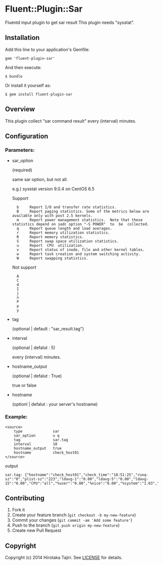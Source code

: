 # Fluent::Plugin::Sar

Fluentd input plugin to get sar result
This plugin needs "sysstat".
## Installation

Add this line to your application's Gemfile:

    gem 'fluent-plugin-sar'

And then execute:

    $ bundle

Or install it yourself as:

    $ gem install fluent-plugin-sar

## Overview

This plugin collect "sar command result" every (interval) minutes.

## Configuration
### Parameters:

+ sar_option


    (required)
    
    same sar option, but not all.

    e.g.) sysstat version 9.0.4 on CentOS 6.5

   Support

        b     Report I/O and transfer rate statistics.  
        B     Report paging statistics. Some of the metrics below are available only with post 2.5 kernels. 
        m     Report power management statistics.  Note that these statistics depend on sadc option "-S POWER"  to  be  collected. 
        q     Report queue length and load averages.
        r     Report memory utilization statistics.  
        R     Report memory statistics. 
        S     Report swap space utilization statistics.
        u     Report  CPU  utilization.
        v     Report status of inode, file and other kernel tables.
        w     Report task creation and system switching activity.
        W     Report swapping statistics.

   Not support
   
        A
        C    
        d
        I     
        j
        n
        P
        p         
        y

- tag 


    (optional | default : "sar_result.tag")

- interval


    (optional | defalut : 5)
    
    every (interval) minutes.

- hostname_output


    (optional | defalut : True)
    
    true or false

- hostname


    (optionl |  defalut : your server's hostname)

### Example:

    <source>
        type              sar
        sar_option        u q
        tag               sar.tag
        interval          10
        hostname_output   true
        hostname          check_host01
    </source>

output

    sar.tag: {"hostname":"check_host01","check_time":"18:51:25","runq-sz":"0","plist-sz":"223","ldavg-1":"0.00","ldavg-5":"0.00","ldavg-15":"0.00","CPU":"all","%user":"0.00","%nice":"0.00","%system":"1.03","%iowait":"0.00","%steal":"0.00","%idle":"98.97"}

## Contributing

1. Fork it
2. Create your feature branch (`git checkout -b my-new-feature`)
3. Commit your changes (`git commit -am 'Add some feature'`)
4. Push to the branch (`git push origin my-new-feature`)
5. Create new Pull Request

## Copyright

Copyright (c) 2014 Hirotaka Tajiri. See [LICENSE](LICENSE.txt) for details.
